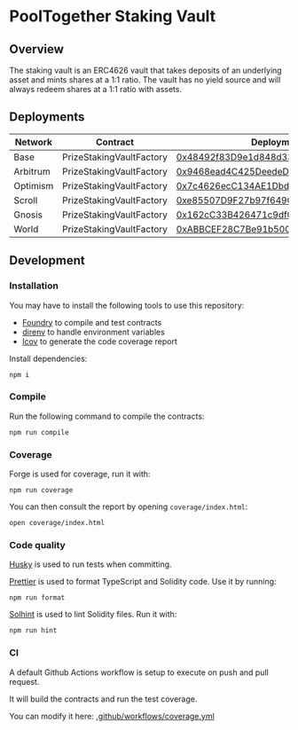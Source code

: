 # PoolTogether Staking Vault

## Overview

The staking vault is an ERC4626 vault that takes deposits of an underlying asset and mints shares at a 1:1 ratio. The vault has no yield source and will always redeem shares at a 1:1 ratio with assets.

## Deployments

| Network  | Contract                 | Deployment Address                                                                                                               |
| -------- | ------------------------ | -------------------------------------------------------------------------------------------------------------------------------- |
| Base     | PrizeStakingVaultFactory | [0x48492f83D9e1d848d33a461D49a2071A6FdcC037](https://basescan.org/address/0x48492f83d9e1d848d33a461d49a2071a6fdcc037)            |
| Arbitrum | PrizeStakingVaultFactory | [0x9468ead4C425DeedeD5c65723fDC6fce6D3F3F20](https://arbiscan.io/address/0x9468ead4c425deeded5c65723fdc6fce6d3f3f20)             |
| Optimism | PrizeStakingVaultFactory | [0x7c4626ecC134AE1Dbd46c82Bd94Ae2469302acF3](https://optimistic.etherscan.io/address/0x7c4626ecc134ae1dbd46c82bd94ae2469302acf3) |
| Scroll   | PrizeStakingVaultFactory | [0xe85507D9F27b97f649Cd738DBc25D7Ea287E5c27](https://scrollscan.com/address/0xe85507d9f27b97f649cd738dbc25d7ea287e5c27)          |
| Gnosis   | PrizeStakingVaultFactory | [0x162cC33B426471c9df0D34A0e3e0d39216e91E65](https://gnosisscan.io/address/0x162cC33B426471c9df0D34A0e3e0d39216e91E65)           |
| World    | PrizeStakingVaultFactory | [0xABBCEF28C7Be91b50CE5CF7ADF96E7636d2E4713](https://worldscan.org/address/0xabbcef28c7be91b50ce5cf7adf96e7636d2e4713)           |

## Development

### Installation

You may have to install the following tools to use this repository:

- [Foundry](https://github.com/foundry-rs/foundry) to compile and test contracts
- [direnv](https://direnv.net/) to handle environment variables
- [lcov](https://github.com/linux-test-project/lcov) to generate the code coverage report

Install dependencies:

```
npm i
```

### Compile

Run the following command to compile the contracts:

```
npm run compile
```

### Coverage

Forge is used for coverage, run it with:

```
npm run coverage
```

You can then consult the report by opening `coverage/index.html`:

```
open coverage/index.html
```

### Code quality

[Husky](https://typicode.github.io/husky/#/) is used to run tests when committing.

[Prettier](https://prettier.io) is used to format TypeScript and Solidity code. Use it by running:

```
npm run format
```

[Solhint](https://protofire.github.io/solhint/) is used to lint Solidity files. Run it with:

```
npm run hint
```

### CI

A default Github Actions workflow is setup to execute on push and pull request.

It will build the contracts and run the test coverage.

You can modify it here: [.github/workflows/coverage.yml](.github/workflows/coverage.yml)
